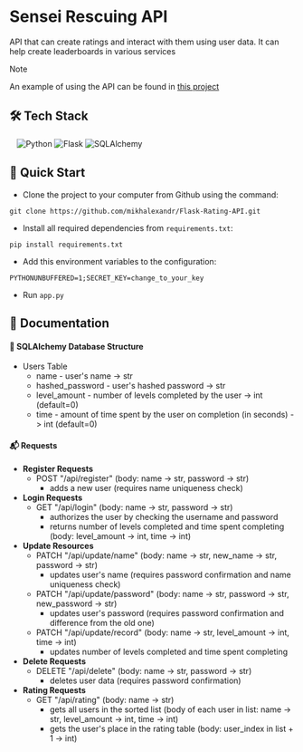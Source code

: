 # Sensei Rescuing API
API that can create ratings and interact with them using user data. It can help create leaderboards in various services

> [!NOTE]
> An example of using the API can be found in [this project](https://github.com/mikhalexandr/PyGame-Sensei-Rescuing)

## 🛠️ Tech Stack
ㅤ![Python](https://img.shields.io/badge/python-3670A0?style=for-the-badge&logo=python&logoColor=ffdd54)
![Flask](https://img.shields.io/badge/flask-%23000.svg?style=for-the-badge&logo=flask&logoColor=white)
![SQLAlchemy](https://img.shields.io/badge/sqlalchemy-4479A1.svg?style=for-the-badge&logo=mysql&logoColor=white)

## 🎯 Quick Start
* Clone the project to your computer from Github using the command:
```
git clone https://github.com/mikhalexandr/Flask-Rating-API.git
```

* Install all required dependencies from `requirements.txt`:
```
pip install requirements.txt
```

* Add this environment variables to the configuration:
```
PYTHONUNBUFFERED=1;SECRET_KEY=change_to_your_key
```

* Run `app.py`

## 📝 Documentation
#### 🧩 SQLAlchemy Database Structure
* Users Table
  - name - user's name -> str
  - hashed_password - user's hashed password -> str
  - level_amount - number of levels completed by the user -> int (default=0)
  - time - amount of time spent by the user on completion (in seconds) -> int (default=0)
 
#### 📬 Requests
* **Register Requests**
  - POST "/api/register" (body: name -> str, password -> str)
    + adds a new user (requires name uniqueness check)
* **Login Requests**
  - GET "/api/login" (body: name -> str, password -> str)
    + authorizes the user by checking the username and password
    + returns number of levels completed and time spent completing (body: level_amount -> int, time -> int)
* **Update Resources**
  - PATCH "/api/update/name" (body: name -> str, new_name -> str, password -> str)
    + updates user's name (requires password confirmation and name uniqueness check)
  - PATCH "/api/update/password" (body: name -> str, password -> str, new_password -> str)
    + updates user's password (requires password confirmation and difference from the old one)
  - PATCH "/api/update/record" (body: name -> str, level_amount -> int, time -> int)
    + updates number of levels completed and time spent completing
* **Delete Requests**
  - DELETE "/api/delete" (body: name -> str, password -> str)
    + deletes user data (requires password confirmation) 
* **Rating Requests**
  - GET "/api/rating" (body: name -> str)
    + gets all users in the sorted list (body of each user in list: name -> str, level_amount -> int, time -> int)
    + gets the user's place in the rating table (body: user_index in list + 1 -> int) 
